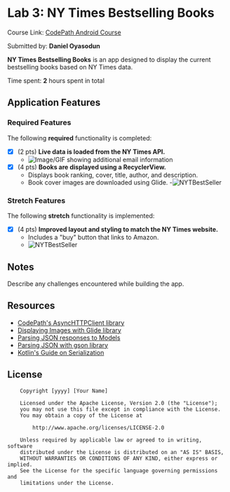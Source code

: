 # Lab 3: NY Times Bestselling Books

Course Link: [CodePath Android Course](https://courses.codepath.org/courses/and102/unit/3#!labs)

Submitted by: **Daniel Oyasodun** <!-- Replace 'Your Name Here' with your actual name -->

**NY Times Bestselling Books** is an app designed to display the current bestselling books based on NY Times data.

Time spent: **2** hours spent in total <!-- Replace 'X' with the number of hours you spent on this project -->

## Application Features

### Required Features

The following **required** functionality is completed:

- [x] (2 pts) **Live data is loaded from the NY Times API.**
  - ![Image/GIF showing additional email information](http://i.imgur.com/link/to/your/gif/file.gif) <!-- Replace this link with your actual image/GIF link -->
- [x] (4 pts) **Books are displayed using a RecyclerView.**
  - Displays book ranking, cover, title, author, and description.
  - Book cover images are downloaded using Glide.
  -![NYTBestSeller](https://github.com/user-attachments/assets/b17623d5-473d-47f3-bcc9-bdc51c9eb7fa) <!-- Replace this link with your actual image/GIF link -->

### Stretch Features

The following **stretch** functionality is implemented:

- [x] (4 pts) **Improved layout and styling to match the NY Times website.**
  - Includes a "buy" button that links to Amazon.
  - ![NYTBestSeller](https://github.com/user-attachments/assets/b17623d5-473d-47f3-bcc9-bdc51c9eb7fa) <!-- Replace this link with your actual image/GIF link -->

## Notes

Describe any challenges encountered while building the app. <!-- Replace this with your specific challenges and experiences -->

## Resources

- [CodePath's AsyncHTTPClient library](https://guides.codepath.org/android/Using-CodePath-Async-Http-Client)
- [Displaying Images with Glide library](https://guides.codepath.org/android/Displaying-Images-with-the-Glide-Library)
- [Parsing JSON responses to Models](https://guides.codepath.org/android/converting-json-to-models)
- [Parsing JSON with gson library](https://guides.codepath.org/android/Leveraging-the-Gson-Library#parsing-the-response)
- [Kotlin's Guide on Serialization](https://kotlinlang.org/docs/serialization.html)

## License

```plaintext
    Copyright [yyyy] [Your Name]

    Licensed under the Apache License, Version 2.0 (the "License");
    you may not use this file except in compliance with the License.
    You may obtain a copy of the License at

        http://www.apache.org/licenses/LICENSE-2.0

    Unless required by applicable law or agreed to in writing, software
    distributed under the License is distributed on an "AS IS" BASIS,
    WITHOUT WARRANTIES OR CONDITIONS OF ANY KIND, either express or implied.
    See the License for the specific language governing permissions and
    limitations under the License.
